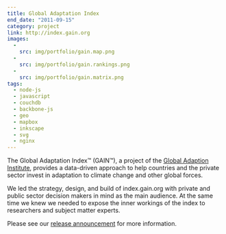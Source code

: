 ```yaml
---
title: Global Adaptation Index
end_date: "2011-09-15"
category: project
link: http://index.gain.org
images:
  -
    src: img/portfolio/gain.map.png
  -
    src: img/portfolio/gain.rankings.png
  -
    src: img/portfolio/gain.matrix.png
tags:
  - node-js
  - javascript
  - couchdb
  - backbone-js
  - geo
  - mapbox
  - inkscape
  - svg
  - nginx
---
```

The Global Adaptation Index™ (GAIN™), a project of the [Global Adaption Institute](http://gain.org), provides a data-driven approach to help countries and the private sector invest in adaptation to climate change and other global forces.

<!--more-->

We led the strategy, design, and build of index.gain.org with private and public sector decision makers in mind as the main audience. At the same time we knew we needed to expose the inner workings of the index to researchers and subject matter experts.

Please see our [release announcement](http://developmentseed.org/blog/2011/09/15/global-adaptation-index-data-browser-launched/) for more information.
